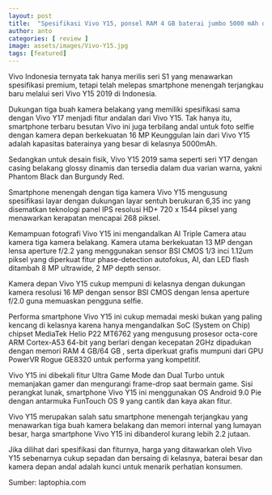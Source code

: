 ```yaml
---
layout: post
title:  "Spesifikasi Vivo Y15, ponsel RAM 4 GB baterai jumbo 5000 mAh dengan harga murah"
author: anto
categories: [ review ]
image: assets/images/Vivo-Y15.jpg
tags: [featured]
---
```


Vivo Indonesia ternyata tak hanya merilis seri S1 yang menawarkan spesifikasi premium, tetapi telah melepas smartphone menengah terjangkau baru melalui seri Vivo Y15 2019 di Indonesia.

Dukungan tiga buah kamera belakang yang memiliki spesifikasi sama dengan Vivo Y17 menjadi fitur andalan dari Vivo Y15. Tak hanya itu, smartphone terbaru besutan Vivo ini juga terbilang andal untuk foto selfie dengan kamera depan berkekuatan 16 MP Keunggulan lain dari Vivo Y15 adalah kapasitas baterainya yang besar di kelasnya 5000mAh.

Sedangkan untuk desain fisik, Vivo Y15 2019 sama seperti seri Y17 dengan casing belakang glossy dinamis dan tersedia dalam dua varian warna, yakni Phantom Black dan Burgundy Red.

Smartphone menengah dengan tiga kamera Vivo Y15 mengusung spesifikasi layar dengan dukungan layar sentuh berukuran 6,35 inc yang disematkan teknologi panel IPS resolusi HD+ 720 x 1544 piksel yang menawarkan kerapatan mencapai 268 piksel.

Kemampuan fotografi Vivo Y15 ini mengandalkan AI Triple Camera atau kamera tiga kamera belakang. Kamera utama berkekuatan 13 MP dengan lensa aperture f/2.2 yang menggunakan sensor BSI CMOS 1/3 inci 1.12um piksel yang diperkuat fitur phase-detection autofokus, AI, dan LED flash ditambah 8 MP ultrawide, 2 MP depth sensor.

Kamera depan Vivo Y15 cukup mempuni di kelasnya dengan dukungan kamera resolusi 16 MP dengan sensor BSI CMOS dengan lensa aperture f/2.0 guna memuaskan pengguna selfie.

Performa smartphone Vivo Y15 ini cukup memadai meski bukan yang paling kencang di kelasnya karena hanya mengandalkan SoC (System on Chip) chipset MediaTek Helio P22 MT6762 yang mengusung prosesor octa-core ARM Cortex-A53 64-bit yang berlari dengan kecepatan 2GHz dipadukan dengan memori RAM 4 GB/64 GB , serta diperkuat grafis mumpuni dari GPU PowerVR Rogue GE8320 untuk performa yang kompetitif.

Vivo Y15 ini dibekali fitur Ultra Game Mode dan Dual Turbo untuk memanjakan gamer dan mengurangi frame-drop saat bermain game. Sisi perangkat lunak, smartphone Vivo Y15 ini menggunakan OS Android 9.0 Pie dengan antarmuka FunTouch OS 9 yang cantik dan kaya akan fitur.

Vivo Y15 merupakan salah satu smartphone menengah terjangkau yang menawarkan tiga buah kamera belakang dan memori internal yang lumayan besar, harga smartphone Vivo Y15 ini dibanderol kurang lebih 2.2 jutaan.

Jika dilihat dari spesifikasi dan fiturnya, harga yang ditawarkan oleh Vivo Y15 sebenarnya cukup sepadan dan bersaing di kelasnya, baterai besar dan kamera depan andal adalah kunci untuk menarik perhatian konsumen.

Sumber: laptophia.com
